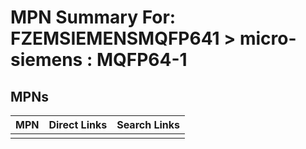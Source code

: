 



# MPN Summary For: FZEMSIEMENSMQFP641 > micro-siemens : MQFP64-1

## MPNs
  

|MPN|Direct Links|Search Links|
| :--- | :--- | :--- |
||||
